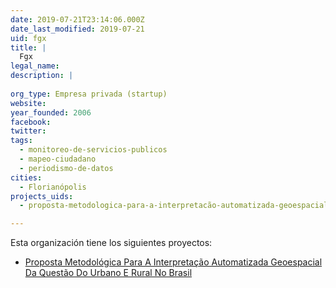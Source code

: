 ```yaml
---
date: 2019-07-21T23:14:06.000Z
date_last_modified: 2019-07-21
uid: fgx
title: |
  Fgx
legal_name: 
description: |
  
org_type: Empresa privada (startup)
website: 
year_founded: 2006
facebook: 
twitter: 
tags:
  - monitoreo-de-servicios-publicos
  - mapeo-ciudadano
  - periodismo-de-datos
cities: 
  - Florianópolis
projects_uids:
  - proposta-metodologica-para-a-interpretacão-automatizada-geoespacial-da-questão-do-urbano-e-rural-no-brasil

---
```


Esta organización tiene los siguientes proyectos:

- [Proposta Metodológica Para A Interpretação Automatizada Geoespacial Da Questão Do Urbano E Rural No Brasil](/proyectos/proposta-metodologica-para-a-interpretacão-automatizada-geoespacial-da-questão-do-urbano-e-rural-no-brasil)
